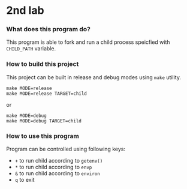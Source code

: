 # 2nd lab

### What does this program do?

This program is able to fork and run a child process speicfied with `CHILD_PATH` variable.

### How to build this project

This project can be built in release and debug modes using `make` utility. 

```
make MODE=release
make MODE=release TARGET=child
```

or

```
make MODE=debug
make MODE=debug TARGET=child
```

### How to use this program

Program can be controlled using following keys:

* `+` to run child according to `getenv()`
* `*` to run child according to `envp`
* `&` to run child according to `environ`
* `q` to exit
